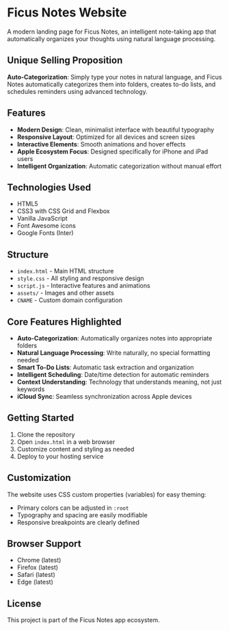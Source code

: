 # Ficus Notes Website

A modern landing page for Ficus Notes, an intelligent note-taking app that automatically organizes your thoughts using natural language processing.

## Unique Selling Proposition

**Auto-Categorization**: Simply type your notes in natural language, and Ficus Notes automatically categorizes them into folders, creates to-do lists, and schedules reminders using advanced technology.

## Features

- **Modern Design**: Clean, minimalist interface with beautiful typography
- **Responsive Layout**: Optimized for all devices and screen sizes
- **Interactive Elements**: Smooth animations and hover effects
- **Apple Ecosystem Focus**: Designed specifically for iPhone and iPad users
- **Intelligent Organization**: Automatic categorization without manual effort

## Technologies Used

- HTML5
- CSS3 with CSS Grid and Flexbox
- Vanilla JavaScript
- Font Awesome icons
- Google Fonts (Inter)

## Structure

- `index.html` - Main HTML structure
- `style.css` - All styling and responsive design
- `script.js` - Interactive features and animations
- `assets/` - Images and other assets
- `CNAME` - Custom domain configuration

## Core Features Highlighted

- **Auto-Categorization**: Automatically organizes notes into appropriate folders
- **Natural Language Processing**: Write naturally, no special formatting needed
- **Smart To-Do Lists**: Automatic task extraction and organization
- **Intelligent Scheduling**: Date/time detection for automatic reminders
- **Context Understanding**: Technology that understands meaning, not just keywords
- **iCloud Sync**: Seamless synchronization across Apple devices


## Getting Started

1. Clone the repository
2. Open `index.html` in a web browser
3. Customize content and styling as needed
4. Deploy to your hosting service

## Customization

The website uses CSS custom properties (variables) for easy theming:
- Primary colors can be adjusted in `:root`
- Typography and spacing are easily modifiable
- Responsive breakpoints are clearly defined

## Browser Support

- Chrome (latest)
- Firefox (latest)
- Safari (latest)
- Edge (latest)

## License

This project is part of the Ficus Notes app ecosystem.

